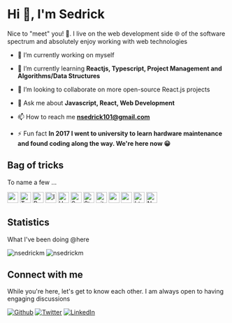 # Hi 👋, I'm Sedrick

Nice to "meet" you! 🤝. I live on the web development side 🌐 of the software spectrum and absolutely enjoy working with web technologies

- 🔭 I’m currently working on myself

- 🌱 I’m currently learning **Reactjs, Typescript, Project Management and Algorithms/Data Structures**

- 👯 I’m looking to collaborate on more open-source React.js projects

- 💬 Ask me about **Javascript, React, Web Development**

- 📫 How to reach me **nsedrick101@gmail.com**

- ⚡ Fun fact **In 2017 I went to university to learn hardware maintenance and found coding along the way. We're here now 😀**

## Bag of tricks

To name a few ...

<div>
<img alt="redux" src="https://img.shields.io/badge/-Redux-764ABC??style=for-the-badge&logo=redux&logoColor=white"  height="25" />
<img alt="TypeScript" src="https://img.shields.io/badge/-TypeScript-007ACC??style=for-the-badge&logo=typescript&logoColor=white"  height="25" />
<img alt="React" src="https://img.shields.io/badge/-React-45b8d8??style=for-the-badge&logo=react&logoColor=white"  height="25" />
<img alt="Insomnia" src="https://img.shields.io/badge/-Insomnia-5849BE??style=for-the-badge&logo=insomnia&logoColor=white"  height="25" />
<img alt="Heroku" src="https://img.shields.io/badge/-Heroku-430098??style=for-the-badge&logo=heroku&logoColor=white"  height="25" />
<img alt="Sass" src="https://img.shields.io/badge/-Sass-CC6699??style=for-the-badge&logo=sass&logoColor=white"  height="25" />
<img alt="Styled Components" src="https://img.shields.io/badge/-Styled_Components-db7092??style=for-the-badge&logo=styled-components&logoColor=white"  height="25" />
<img alt="git" src="https://img.shields.io/badge/-Git-F05032??style=for-the-badge&logo=git&logoColor=white"  height="25" />
<img alt="angular" src="https://img.shields.io/badge/-Angular-DD0031??style=for-the-badge&logo=angular&logoColor=white"  height="25" />
<img alt="npm" src="https://img.shields.io/badge/-NPM-CB3837??style=for-the-badge&logo=npm&logoColor=white"  height="25" />
<img alt="html5" src="https://img.shields.io/badge/-HTML5-E34F26??style=for-the-badge&logo=html5&logoColor=white"  height="25" />
<img alt="Nodejs" src="https://img.shields.io/badge/-Nodejs-43853d??style=for-the-badge&logo=Node.js&logoColor=white"  height="25" />
</div>

## Statistics

What I've been doing @here

<div>
<img src="https://github-readme-stats.vercel.app/api?username=nsedrickm&show_icons=true&locale=en" alt="nsedrickm" />

<img src="https://github-readme-streak-stats.herokuapp.com/?user=nsedrickm&" alt="nsedrickm" />
</div>


## Connect with me

While you're here, let's get to know each other. I am always open to having engaging discussions

<div>
<a href="https://github.com/nsedrickm" target="_blank">
<img alt="Github" src="https://img.shields.io/badge/GitHub-%2312100E.svg?&style=for-the-badge&logo=Github&logoColor=white" /></a>
<a href="https://twitter.com/nsedrickm" target="_blank"><img alt="Twitter" src="https://img.shields.io/badge/twitter-%231DA1F2.svg?&style=for-the-badge&logo=twitter&logoColor=white" /></a> <a href="https://www.linkedin.com/in/ngwa-sedrick-meh/" target="_blank"><img alt="LinkedIn" src="https://img.shields.io/badge/linkedin-%230077B5.svg?&style=for-the-badge&logo=linkedin&logoColor=white" /></a>
</div>

